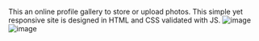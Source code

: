 This an online profile gallery to store or upload photos. This simple yet responsive site is designed in HTML and CSS validated with JS.
![image](https://user-images.githubusercontent.com/68467817/159163656-91840d45-0f3e-4d98-8f4e-46b14c10fb21.png)
![image](https://user-images.githubusercontent.com/68467817/159163677-0808cdb5-812d-4ddb-bae3-1bfad7032ace.png)

